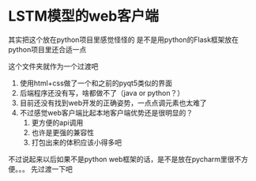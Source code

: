 # LSTM模型的web客户端

其实把这个放在python项目里感觉怪怪的
是不是用python的Flask框架放在python项目里还合适一点

这个文件夹就作为一个过渡吧

1. 使用html+css做了一个和之前的pyqt5类似的界面
2. 后端程序还没有写，啥都做不了（java or python？）
3. 目前还没有找到web开发的正确姿势，一点点调元素也太难了
4. 不过感觉web客户端比起本地客户端优势还是很明显的？
    1. 更方便的api调用
    2. 也许是更强的兼容性
    3. 打包出来的体积应该小得多吧
    
不过说起来以后如果不是python web框架的话，是不是放在pycharm里很不方便。。。
先过渡一下吧
